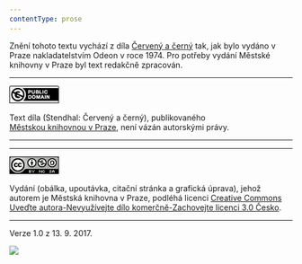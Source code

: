 ```yaml
---
contentType: prose
---
```


Znění tohoto textu vychází z díla [Červený a černý](https://search.mlp.cz/cz/titul/cerveny-a-cerny/133881/) tak, jak bylo vydáno v Praze nakladatelstvím Odeon v roce 1974. Pro potřeby vydání Městské knihovny v Praze byl text redakčně zpracován.

* * *

[![](./resources/image001.jpg)](http://creativecommons.org/publicdomain/mark/1.0/deed.cs)

Text díla (Stendhal: Červený a černý), publikovaného  
[Městskou knihovnou v Praze](http://www.mlp.cz/), není vázán autorskými právy.

* * *

* * *

[![](./resources/image002.jpg)](http://creativecommons.org/licenses/by-nc-sa/3.0/cz/)

Vydání (obálka, upoutávka, citační stránka a grafická úprava), jehož autorem je Městská knihovna v Praze, podléhá licenci [Creative Commons Uveďte autora-Nevyužívejte dílo komerčně-Zachovejte licenci 3.0 Česko](http://creativecommons.org/licenses/by-nc-sa/3.0/cz/).

* * *

Verze 1.0 z 13. 9. 2017.

![](../Images/image003.jpg)
